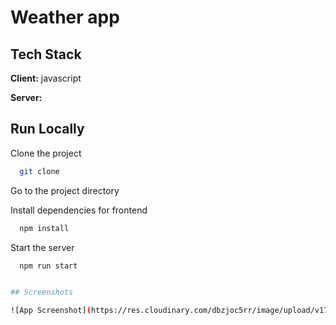 # Weather app

## Tech Stack

**Client:** javascript

**Server:** 

## Run Locally

Clone the project

```bash
  git clone  
```

Go to the project directory


Install dependencies for frontend 

```bash
  npm install
```

Start the server

```bash
  npm run start


## Screenshots

![App Screenshot](https://res.cloudinary.com/dbzjoc5rr/image/upload/v1741446690/rwbkztmgob41s732w1wh.png)

